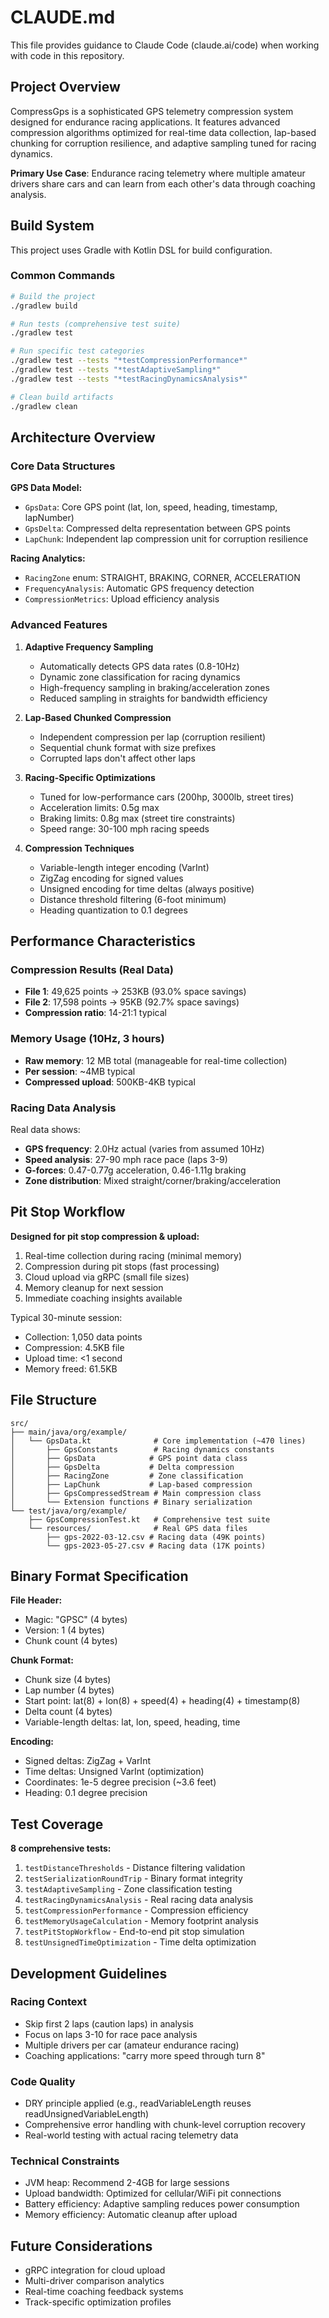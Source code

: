 # CLAUDE.md

This file provides guidance to Claude Code (claude.ai/code) when working with code in this repository.

## Project Overview

CompressGps is a sophisticated GPS telemetry compression system designed for endurance racing applications. It features advanced compression algorithms optimized for real-time data collection, lap-based chunking for corruption resilience, and adaptive sampling tuned for racing dynamics.

**Primary Use Case**: Endurance racing telemetry where multiple amateur drivers share cars and can learn from each other's data through coaching analysis.

## Build System

This project uses Gradle with Kotlin DSL for build configuration.

### Common Commands

```bash
# Build the project
./gradlew build

# Run tests (comprehensive test suite)
./gradlew test

# Run specific test categories
./gradlew test --tests "*testCompressionPerformance*"
./gradlew test --tests "*testAdaptiveSampling*"
./gradlew test --tests "*testRacingDynamicsAnalysis*"

# Clean build artifacts
./gradlew clean
```

## Architecture Overview

### Core Data Structures

**GPS Data Model:**
- `GpsData`: Core GPS point (lat, lon, speed, heading, timestamp, lapNumber)
- `GpsDelta`: Compressed delta representation between GPS points
- `LapChunk`: Independent lap compression unit for corruption resilience

**Racing Analytics:**
- `RacingZone` enum: STRAIGHT, BRAKING, CORNER, ACCELERATION
- `FrequencyAnalysis`: Automatic GPS frequency detection
- `CompressionMetrics`: Upload efficiency analysis

### Advanced Features

1. **Adaptive Frequency Sampling**
   - Automatically detects GPS data rates (0.8-10Hz)
   - Dynamic zone classification for racing dynamics
   - High-frequency sampling in braking/acceleration zones
   - Reduced sampling in straights for bandwidth efficiency

2. **Lap-Based Chunked Compression**
   - Independent compression per lap (corruption resilient)
   - Sequential chunk format with size prefixes
   - Corrupted laps don't affect other laps

3. **Racing-Specific Optimizations**
   - Tuned for low-performance cars (200hp, 3000lb, street tires)
   - Acceleration limits: 0.5g max
   - Braking limits: 0.8g max (street tire constraints)
   - Speed range: 30-100 mph racing speeds

4. **Compression Techniques**
   - Variable-length integer encoding (VarInt)
   - ZigZag encoding for signed values
   - Unsigned encoding for time deltas (always positive)
   - Distance threshold filtering (6-foot minimum)
   - Heading quantization to 0.1 degrees

## Performance Characteristics

### Compression Results (Real Data)
- **File 1**: 49,625 points → 253KB (93.0% space savings)
- **File 2**: 17,598 points → 95KB (92.7% space savings)
- **Compression ratio**: 14-21:1 typical

### Memory Usage (10Hz, 3 hours)
- **Raw memory**: 12 MB total (manageable for real-time collection)
- **Per session**: ~4MB typical
- **Compressed upload**: 500KB-4KB typical

### Racing Data Analysis
Real data shows:
- **GPS frequency**: 2.0Hz actual (varies from assumed 10Hz)
- **Speed analysis**: 27-90 mph race pace (laps 3-9)
- **G-forces**: 0.47-0.77g acceleration, 0.46-1.11g braking
- **Zone distribution**: Mixed straight/corner/braking/acceleration

## Pit Stop Workflow

**Designed for pit stop compression & upload:**
1. Real-time collection during racing (minimal memory)
2. Compression during pit stops (fast processing)
3. Cloud upload via gRPC (small file sizes)
4. Memory cleanup for next session
5. Immediate coaching insights available

Typical 30-minute session:
- Collection: 1,050 data points
- Compression: 4.5KB file
- Upload time: <1 second
- Memory freed: 61.5KB

## File Structure

```
src/
├── main/java/org/example/
│   └── GpsData.kt              # Core implementation (~470 lines)
│       ├── GpsConstants        # Racing dynamics constants
│       ├── GpsData            # GPS point data class
│       ├── GpsDelta           # Delta compression
│       ├── RacingZone         # Zone classification
│       ├── LapChunk           # Lap-based compression
│       ├── GpsCompressedStream # Main compression class
│       └── Extension functions # Binary serialization
└── test/java/org/example/
    ├── GpsCompressionTest.kt   # Comprehensive test suite
    └── resources/              # Real GPS data files
        ├── gps-2022-03-12.csv # Racing data (49K points)
        └── gps-2023-05-27.csv # Racing data (17K points)
```

## Binary Format Specification

**File Header:**
- Magic: "GPSC" (4 bytes)
- Version: 1 (4 bytes)
- Chunk count (4 bytes)

**Chunk Format:**
- Chunk size (4 bytes)
- Lap number (4 bytes)
- Start point: lat(8) + lon(8) + speed(4) + heading(4) + timestamp(8)
- Delta count (4 bytes)
- Variable-length deltas: lat, lon, speed, heading, time

**Encoding:**
- Signed deltas: ZigZag + VarInt
- Time deltas: Unsigned VarInt (optimization)
- Coordinates: 1e-5 degree precision (~3.6 feet)
- Heading: 0.1 degree precision

## Test Coverage

**8 comprehensive tests:**
1. `testDistanceThresholds` - Distance filtering validation
2. `testSerializationRoundTrip` - Binary format integrity
3. `testAdaptiveSampling` - Zone classification testing
4. `testRacingDynamicsAnalysis` - Real racing data analysis
5. `testCompressionPerformance` - Compression efficiency
6. `testMemoryUsageCalculation` - Memory footprint analysis
7. `testPitStopWorkflow` - End-to-end pit stop simulation
8. `testUnsignedTimeOptimization` - Time delta optimization

## Development Guidelines

### Racing Context
- Skip first 2 laps (caution laps) in analysis
- Focus on laps 3-10 for race pace analysis
- Multiple drivers per car (amateur endurance racing)
- Coaching applications: "carry more speed through turn 8"

### Code Quality
- DRY principle applied (e.g., readVariableLength reuses readUnsignedVariableLength)
- Comprehensive error handling with chunk-level corruption recovery
- Real-world testing with actual racing telemetry data

### Technical Constraints
- JVM heap: Recommend 2-4GB for large sessions
- Upload bandwidth: Optimized for cellular/WiFi pit connections
- Battery efficiency: Adaptive sampling reduces power consumption
- Memory efficiency: Automatic cleanup after upload

## Future Considerations

- gRPC integration for cloud upload
- Multi-driver comparison analytics
- Real-time coaching feedback systems
- Track-specific optimization profiles